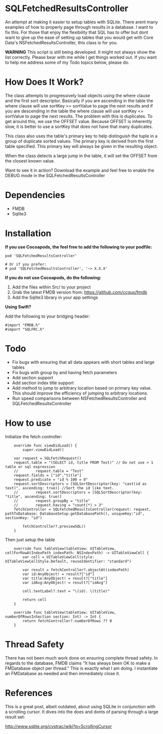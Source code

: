 # SQLFetchedResultsController

An attempt at making it easier to setup tables with SQLite. There arent many examples of how to properly page through results in a database. I want to fix this. For those that enjoy the flexibility that SQL has to offer but dont want to give up the ease of setting up tables that you would get with Core Data's NSFetchedResultsController, this class is for you.

**WARNING** This script is still being developed. It might not always show the list correctly. Please bear with me while I get things worked out. If you want to help me address some of my Todo topics below, please do.

# How Does It Work?

The class attempts to progressively load objects using the where clause and the first sort descriptor. Basically if you are ascending in the table the where clause will use sortKey >= sortValue to page the next results and if you are descending in the table the where clause will use sortKey <= sortValue to page the next results. The problem with this is duplicates. To get around this, we use the OFFSET value. Because OFFSET is inherently slow, it is better to use a sortKey that does not have that many duplicates.

This class also uses the table's primary key to help distinguish the tuple in a group of duplicate sorted values. The primary key is derived from the first table specified. This primary key will always be given in the resulting object.

When the class detects a large jump in the table, it will set the OFFSET from the closest known value.

Want to see it in action? Download the example and feel free to enable the DEBUG mode in the SQLFetchedResultsController

# Dependencies

- FMDB
- Sqlite3

# Installation

**If you use Cocoapods, the feel free to add the following to your podfile:**

```
pod 'SQLFetchedResultsController'

# Or if you prefer:
# pod 'SQLFetchedResultsController', '~> X.X.X'
```

**If you do not use Cocoapods, do the following:**

1. Add the files within Src/ to your project
2. Grab the latest FMDB version from: https://github.com/ccgus/fmdb
3. Add the Sqlite3 library in your app settings

**Using Swift?**

Add the following to your bridging header:

```
#import "FMDB.h"
#import "SQLFRC.h"
```

# Todo

- Fix bugs with ensuring that all data appears with short tables and large tables
- Fix bugs with group by and having fetch parameters
- Add section support
- Add section index title support
- Add method to jump to arbitrary location based on primary key value. This should improve the efficiency of jumping to arbitrary locations.
- Run speed comparisons between NSFetchedResultsController and SQLFetchedResultsController

# How to use

Initialize the fetch controller:
```
    override func viewDidLoad() {
        super.viewDidLoad()
        
    var request = SQLFetchRequest()
    request.table = "(SELECT id, title FROM Test)" // Do not use > 1 table or sql expression
    //        request.table = "Test"
    request.fields = ["id","title"]
    request.predicate = "id % 100 = 0"
    request.sortDescriptors = [SQLSortDescriptor(key: "cast(id as text)", ascending: true)] //Sort the id like text.
    //        request.sortDescriptors = [SQLSortDescriptor(key: "title", ascending: true)]
    //        request.groupBy = "title"
    //        request.having = "count(*) > 3"
    fetchController = SQLFetchedResultsController(request: request, pathToDatabase: DatabaseSetup.getDatabasePath(), uniqueKey:"id", sectionKey: "id")
        
        fetchController?.previewSQL()
    }
```

Then just setup the table
```
    override func tableView(tableView: UITableView, cellForRowAtIndexPath indexPath: NSIndexPath) -> UITableViewCell {
        var cell = UITableViewCell(style: UITableViewCellStyle.Default, reuseIdentifier: "standard")
        
        var result = fetchController?.objectAt(indexPath)
        var id:AnyObject! = result?["id"]
        var title:AnyObject! = result?["title"]
        var idAvg:AnyObject! = result?["idAvg"]
        
        cell.textLabel?.text = "\(id). \(title)"
        
        return cell
    }
    
    override func tableView(tableView: UITableView, numberOfRowsInSection section: Int) -> Int {
        return fetchController?.numberOfRows ?? 0
    }
```

# Thread Safety

There has not been much work done on ensuring complete thread safety. In regards to the database, FMDB claims "It has always been OK to make a FMDatabase object per thread." This is exactly what I am doing. I instantiate an FMDatabase as needed and then immediately close it.

# References

This is a great post, albeit outdated, about using SQLite in conjunction with a scrolling cursor. It dives into the does and donts of parsing through a large result set:

http://www.sqlite.org/cvstrac/wiki?p=ScrollingCursor
